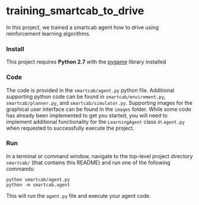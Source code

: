 # training_smartcab_to_drive

In this project, we trained a smartcab agent how to drive using reinforcement learning algorithms. 


### Install

This project requires **Python 2.7** with the [pygame](https://www.pygame.org/wiki/GettingStarted
) library installed

### Code

The code is provided in the `smartcab/agent.py` python file. Additional supporting python code can be found in 
`smartcab/enviroment.py`, `smartcab/planner.py`, and `smartcab/simulator.py`. Supporting images for the graphical user 
interface can be found in the `images` folder. While some code has already been implemented to get you started, you will 
need to implement additional functionality for the `LearningAgent` class in `agent.py` when requested to successfully execute 
the project. 

### Run

In a terminal or command window, navigate to the top-level project directory `smartcab/` (that contains this README) and run 
one of the following commands:

```python smartcab/agent.py```  
```python -m smartcab.agent```

This will run the `agent.py` file and execute your agent code.
